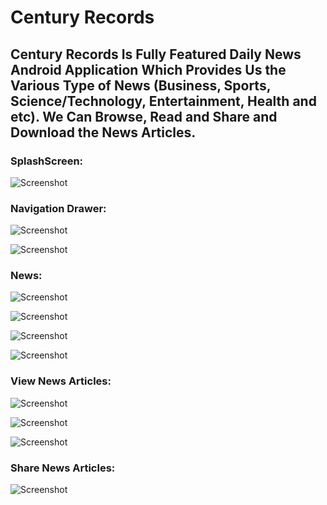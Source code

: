 # Century Records

<h2>Century Records Is Fully Featured Daily News Android Application Which Provides Us the Various Type of News (Business, Sports, Science/Technology, Entertainment, Health and etc). 
We Can Browse, Read and Share and Download the News Articles.</h2>

<h3>SplashScreen: </h3>

![Screenshot](/screenshots/splash_screen.png)

<h3>Navigation Drawer: </h3>

![Screenshot](/screenshots/navigation_drawer_1.jpg)

![Screenshot](/screenshots/navigation_drawer_2.jpg)

<h3>News: </h3>

![Screenshot](/screenshots/general_news.jpg)

![Screenshot](/screenshots/cnn_news.jpg)

![Screenshot](/screenshots/fox_news.jpg)

![Screenshot](/screenshots/entertainment_news.jpg)

<h3>View News Articles: </h3>

![Screenshot](/screenshots/view_news_1.jpg)

![Screenshot](/screenshots/view_news_2.jpg)

![Screenshot](/screenshots/view_news_3.jpg)

<h3>Share News Articles: </h3>

![Screenshot](/screenshots/share_news.jpg)




